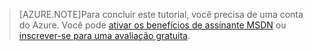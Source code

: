 
> [AZURE.NOTE]Para concluir este tutorial, você precisa de uma conta do Azure. Você pode <a href="/pricing/member-offers/msdn-benefits-details/" target="_blank">ativar os benefícios de assinante MSDN</a> ou <a href="/pricing/free-trial/" target="_blank">inscrever-se para uma avaliação gratuita</a>.

<!---HONumber=58_postMigration-->